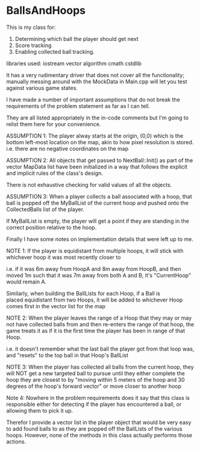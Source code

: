 # BallsAndHoops

This is my class for:
1. Determining which ball the player should get next
2. Score tracking
3. Enabling collected ball tracking.

libraries used:
iostream
vector
algorithm
cmath
cstdlib

It has a very rudimentary driver that does not cover all the functionality; manually messing
around with the MockData in Main.cpp will let you test against various game states.

I have made a number of important assumptions that do not break 
the requirements of the problem statement as far as I can tell.

They are all listed appropriately in the in-code comments but 
I'm going to relist them here for your convenience.

ASSUMPTION 1:
The player alway starts at the origin, (0,0) which is the bottom left-most 
location on the map, akin to how pixel resolution is stored.
i.e. there are no negative coordinates on the map

ASSUMPTION 2:
All objects that get passed to NextBall::Init() as part of the 
vector<MapData> MapData list have been initialized in a way that 
follows the explicit and implicit rules of the class's design.

There is not exhaustive checking for valid values of all the objects.

ASSUMPTION 3:
When a player collects a ball associated with a hoop, that ball 
is popped off the MyBallList of the current hoop and pushed onto 
the CollectedBalls list of the player. 

If MyBallList is empty, the player will get a point if
they are standing in the correct position relative to
the hoop.


Finally I have some notes on implementation details that were left up to me.

NOTE 1: 
If the player is equidistant from multiple hoops, it will
stick with whichever hoop it was most recently closer to

i.e. if it was 6m away from HoopA and 8m away from HoopB,
and then moved 1m such that it was 7m away from both A and B,
it's "CurrentHoop" would remain A.

Similarly, when building the BallLists for each Hoop, if a Ball is  
placed equidistant from two Hoops, it will be added to whichever
Hoop comes first in the vector<Hoops> list for the map

NOTE 2:
When the player leaves the range of a Hoop that they may 
or may not have collected balls from and then re-enters 
the range of that hoop, the game treats it as if it is
the first time the player has been in range of that Hoop. 

i.e. it doesn't remember what the last ball the player got from that 
loop was, and "resets" to the top ball in that Hoop's BallList

NOTE 3:
When the player has collected all balls from the current hoop, 
they will NOT get a new targeted ball to pursue until they either
complete the hoop they are closest to by "moving within 5 meters 
of the hoop and 30 degrees of the hoop's forward vector" or move
closer to another hoop

Note 4:
Nowhere in the problem requirements does it say that this class is
responsible either for detecting if the player has encountered a ball,
or allowing them to pick it up. 

Therefor I provide a vector<Ball> list in the player object that would
be very easy to add found balls to as they are popped off the BallLists
of the various hoops. However, none of the methods in this class actually
performs those actions.
